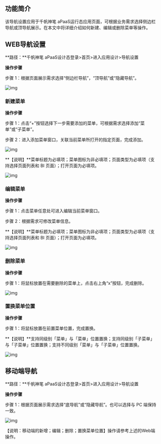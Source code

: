 ## **功能简介**

该导航设置应用于千帆神笔 aPaaS运行态应用页面，可根据业务需求选择侧边栏导航或顶导航展示。在本文中将详细介绍如何新建、编辑或删除菜单等操作。

## **WEB**导航设置

**路径：**千帆神笔 aPaaS设计态登录>首页>进入应用设计>导航设置

**操作步骤**

步骤 1：根据页面展示需求选择“侧边栏导航”，“顶导航”或“隐藏导航”。

![img](https://qcloudimg.tencent-cloud.cn/raw/9bd9836bfea19ea4b661fb91bf50f3da.png)

### **新建菜单**

**操作步骤**

步骤 1：点击“+”按钮选择下一步需要添加的菜单，可根据需求选择添加“菜单”或“子菜单”。

步骤 2：进入添加菜单窗口，关联当前菜单所打开的指定页面，完成添加。

![img](https://qcloudimg.tencent-cloud.cn/raw/a1c2fcd2c58cd3df2bc9cb6982e6d8f0.png)

**【说明】**菜单标题为必填项；菜单图标为非必填项；页面类型为必填项（支持选择页面列表和 BI 页面）；打开页面为必填项。

![img](https://qcloudimg.tencent-cloud.cn/raw/cae0e36b8a57407373bf4866316b2dcd.png)

### **编辑菜单**

**操作步骤**

步骤 1：点击菜单任意处可进入编辑当前菜单窗口。

步骤 2：根据需求可修改菜单信息。

**【说明】**菜单标题为必填项；菜单图标为非必填项；页面类型为必填项（支持选择页面列表和 BI 页面）；打开页面为必填项。

![img](https://qcloudimg.tencent-cloud.cn/raw/ae91bc193f5d4275f2486d5aeb2ef346.png)

### **删除菜单**

**操作步骤**

步骤 1：将鼠标放置在需要删除的菜单上，点击右上角“x”按钮，完成删除。

![img](https://qcloudimg.tencent-cloud.cn/raw/a97b152251e918b58b2a85f8fc2d5f01.png)

### **置换菜单位置**

**操作步骤**

步骤 1：将鼠标放置在前置菜单位置，完成置换。

**【说明】**支持同级别「菜单」与「菜单」位置置换；支持同级别「子菜单」与「子菜单」位置置换；支持不同级别「菜单」与「子菜单」位置置换。

![img](https://qcloudimg.tencent-cloud.cn/raw/3c7c1cd1079dab80717c5245e1c0acef.gif)

## **移动端导航**

**路径：**千帆神笔 aPaaS设计态登录>首页>进入应用设计>导航设置

**操作步骤**

步骤 1：根据页面展示需求选择“底导航”或“隐藏导航”。也可以选择与 PC 端保持一致。

![img](https://qcloudimg.tencent-cloud.cn/raw/f91f03188e18de9b939402dc424a747a.png)

【说明：移动端的新增；编辑；删除；置换菜单位置】操作请参考上述的Web端操作。
